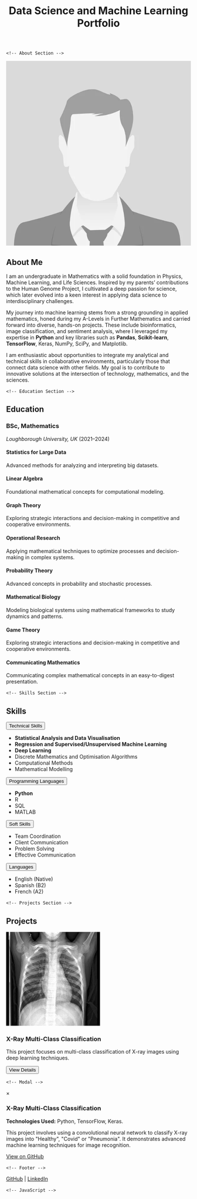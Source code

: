 <html lang="en">
<head>
    <meta charset="UTF-8">
    <meta name="viewport" content="width=device-width, initial-scale=1.0">
    <meta name="description" content="Personal portfolio showcasing my projects and skills.">
    <link rel="stylesheet" href="assets/styles.css">
    <script src="https://kit.fontawesome.com/a076d05399.js" crossorigin="anonymous"></script>
    <title>Portfolio</title>
</head>
<body>
    <!-- Header Section -->
    <header class="header">
        <h1><i class="fas fa-user-circle"></i>Data Science and Machine Learning Portfolio</h1>
    </header>

    <!-- About Section -->
  <section class="plaque about">
        <div class="about-content">
            <img src="assets/headshot.jpg" alt="Headshot" class="headshot">
            <div>
                <h2>About Me</h2>
                <p>
                    I am an undergraduate in Mathematics with a solid foundation in Physics, Machine Learning, and Life Sciences. Inspired by my parents’ contributions to the Human Genome Project, I cultivated a deep passion for science, which later evolved into a keen interest in applying data science to interdisciplinary challenges.
                </p>
                <p>
                    My journey into machine learning stems from a strong grounding in applied mathematics, honed during my A-Levels in Further Mathematics and carried forward into diverse, hands-on projects. These include bioinformatics, image classification, and sentiment analysis, where I leveraged my expertise in <strong>Python</strong> and key libraries such as <strong>Pandas</strong>, <strong>Scikit-learn</strong>, <strong>TensorFlow</strong>, Keras, NumPy, SciPy, and Matplotlib.
                </p>
                <p>
                    I am enthusiastic about opportunities to integrate my analytical and technical skills in collaborative environments, particularly those that connect data science with other fields. My goal is to contribute to innovative solutions at the intersection of technology, mathematics, and the sciences.
                </p>
            </div>
        </div>
    </section>

    <!-- Education Section -->
<section class="plaque">
        <h2><i class="fas fa-graduation-cap"></i> Education</h2>
        <h3>BSc, Mathematics</h3>
        <p><em>Loughborough University, UK</em> (<span>2021–2024</span>)</p>
        <div class="card-list">
            <div class="card">
                <h4>Statistics for Large Data</h4>
                <p>Advanced methods for analyzing and interpreting big datasets.</p>
            </div>
            <div class="card">
                <h4>Linear Algebra</h4>
                <p>Foundational mathematical concepts for computational modeling.</p>
            </div>
            <div class="card">
                <h4>Graph Theory</h4>
                <p>Exploring strategic interactions and decision-making in competitive and cooperative environments.</p>
            </div>
            <div class="card">
                <h4>Operational Research</h4>
                <p>Applying mathematical techniques to optimize processes and decision-making in complex systems.</p>
            </div>
            <div class="card">
                <h4>Probability Theory</h4>
                <p>Advanced concepts in probability and stochastic processes.</p>
            </div>
            <div class="card">
                <h4>Mathematical Biology</h4>
                <p>Modeling biological systems using mathematical frameworks to study dynamics and patterns.</p>
            </div>
            <div class="card">
                <h4>Game Theory</h4>
                <p>Exploring strategic interactions and decision-making in competitive and cooperative environments.</p>
            </div>
            <div class="card">
                <h4>Communicating Mathematics</h4>
                <p>Communicating complex mathematical concepts in an easy-to-digest presentation.</p>
            </div>
        </div>
    </section>

    <!-- Skills Section -->
<section class="plaque">
        <h2><i class="fas fa-tools"></i> Skills</h2>
        <div class="collapsible">
            <button class="collapsible-btn">Technical Skills</button>
            <div class="collapsible-content">
                <ul>
                    <li><strong>Statistical Analysis and Data Visualisation</strong></li>
                    <li><strong>Regression and Supervised/Unsupervised Machine Learning</strong></li>
                    <li><strong>Deep Learning</strong></li>
                    <li>Discrete Mathematics and Optimisation Algorithms</li>
                    <li>Computational Methods</li>
                    <li>Mathematical Modelling</li>
                </ul>
            </div>
            <button class="collapsible-btn">Programming Languages</button>
            <div class="collapsible-content">
                <ul>
                    <li><strong>Python</strong></li>
                    <li>R</li>
                    <li>SQL</li>
                    <li>MATLAB</li>
                </ul>
            </div>
            <button class="collapsible-btn">Soft Skills</button>
            <div class="collapsible-content">
                <ul>
                    <li>Team Coordination</li>
                    <li>Client Communication</li>
                    <li>Problem Solving</li>
                    <li>Effective Communication</li>
                </ul>
            </div>
            <button class="collapsible-btn">Languages</button>
            <div class="collapsible-content">
                <ul>
                    <li>English (Native)</li>
                    <li>Spanish (B2)</li>
                    <li>French (A2)</li>
                </ul>
            </div>
        </div>
    </section>

    <!-- Projects Section -->
  <section class="plaque">
        <h2><i class="fas fa-tasks"></i> Projects</h2>
        <article class="project-item">
            <img src="assets/41.png" alt="Screenshot of X-Ray project" class="project-image">
            <div class="project-text">
                <h3><i class="fas fa-x-ray"></i> X-Ray Multi-Class Classification</h3>
                <p>This project focuses on multi-class classification of X-ray images using deep learning techniques.</p>
                <button class="open-modal-btn" data-modal="project-modal-1">View Details</button>
            </div>
        </article>
    </section>

    <!-- Modal -->
 <div id="project-modal-1" class="modal">
        <div class="modal-content">
            <span class="close-modal-btn">&times;</span>
            <h3>X-Ray Multi-Class Classification</h3>
             <p>
                <strong>Technologies Used:</strong> Python, TensorFlow, Keras.
            </p>
            <p>
                This project involves using a convolutional neural network to classify X-ray images into "Healthy", "Covid" or "Pneumonia".
                It demonstrates advanced machine learning techniques for image recognition.
            </p>
            <a href="https://github.com/ReeceBrooking/ReeceBrooking.github.io/tree/main/x-ray-classification" target="_blank" class="modal-link">
                View on GitHub <i class="fas fa-external-link-alt"></i>
            </a>
        </div>
    </div>

    <!-- Footer -->
 <footer>
        <p><a href="https://github.com/ReeceBrooking/ReeceBrooking.github.io"><i class="fab fa-github"></i> GitHub</a> | <a href="https://www.linkedin.com/in/reece-brooking-371b0730a/"><i class="fab fa-linkedin"></i> LinkedIn</a></p>
    </footer>

    <!-- JavaScript -->
 <script>
        // Open modal
        document.querySelectorAll('.open-modal-btn').forEach(button => {
            button.addEventListener('click', () => {
                const modalId = button.getAttribute('data-modal');
                const modal = document.getElementById(modalId);
                modal.style.display = 'flex';
            });
        });

        // Close modal
        document.querySelectorAll('.close-modal-btn').forEach(button => {
            button.addEventListener('click', () => {
                const modal = button.closest('.modal');
                modal.style.display = 'none';
            });
        });

        // Close modal when clicking outside the content
        window.addEventListener('click', (event) => {
            if (event.target.classList.contains('modal')) {
                event.target.style.display = 'none';
            }
        });

        // Collapsible functionality
        const collapsibles = document.querySelectorAll(".collapsible-btn");
        collapsibles.forEach(button => {
            button.addEventListener("click", () => {
                const content = button.nextElementSibling;
                button.classList.toggle("active");
                if (content.style.maxHeight) {
                    content.style.maxHeight = null;
                    content.style.opacity = 0;
                } else {
                    content.style.maxHeight = content.scrollHeight + "px";
                    content.style.opacity = 1;
                }
            });
        });
    </script>
</body>
</html>
